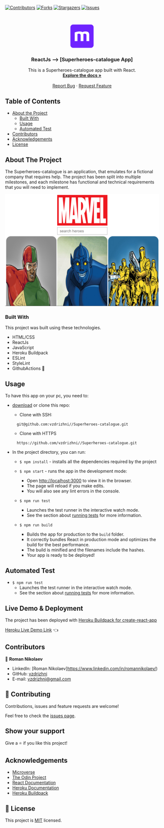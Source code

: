 <!--
*** Thanks for checking out this README Template. If you have a suggestion that would
*** make this better, please fork the repo and create a pull request or simply open
*** an issue with the tag "enhancement".
*** Thanks again! Now go create something AMAZING! :D
-->

<!-- PROJECT SHIELDS -->
<!--
*** I'm using markdown "reference style" links for readability.
*** Reference links are enclosed in brackets [ ] instead of parentheses ( ).
*** See the bottom of this document for the declaration of the reference variables
*** for contributors-url, forks-url, etc. This is an optional, concise syntax you may use.
*** https://www.markdownguide.org/basic-syntax/#reference-style-links
-->
[![Contributors][contributors-shield]][contributors-url]
[![Forks][forks-shield]][forks-url]
[![Stargazers][stars-shield]][stars-url]
[![Issues][issues-shield]][issues-url]


<!-- PROJECT LOGO -->
<br />
<p align="center">
  <a href="https://github.com/vzdrizhni//Superheroes-catalogue">
    <img src="src/assets/microverse.png" alt="Logo" width="80" height="80">
  </a>

  <h3 align="center">ReactJs --> [Superheroes-catalogue App]</h3>

  <p align="center">
    This is a Superheroes-catalogue app built with React.
    <br />
    <a href="https://github.com/vzdrizhni//Superheroes-catalogue"><strong>Explore the docs »</strong></a>
    <br />
    <br />
    <a href="https://github.com/vzdrizhni//Superheroes-catalogue/issues">Report Bug</a>
    ·
    <a href="https://github.com/vzdrizhni//Superheroes-catalogue/issues">Request Feature</a>
  </p>
</p>

<!-- TABLE OF CONTENTS -->
## Table of Contents

* [About the Project](#about-the-project)
  * [Built With](#built-with)
  * [Usage](#usage)
  * [Automated Test](#automated-test)
* [Contributors](#contributors)
* [Acknowledgements](#acknowledgements)
* [License](#license)

<!-- ABOUT THE PROJECT -->
## About The Project
  The Superheroes-catalogue is an application, that emulates for a fictional company that requires help. The project has been split into multiple milestones, and each milestone has functional and technical requirements that you will need to implement.

![screenshot-1](src/assets/screenshot.png)

### Built With
This project was built using these technologies.
* HTML/CSS
* ReactJs
* JavaScript
* Heroku Buildpack
* ESLint
* StyleLint
* GithubActions :muscle:

<!-- INSTALLATION -->
## Usage

To have this app on your pc, you need to:
* [download](https://github.com/vzdrizhni//Superheroes-catalogue/archive/develop.zip) or clone this repo:
  - Clone with SSH:
  ```
    git@github.com:vzdrizhni//Superheroes-catalogue.git
  ```
  - Clone with HTTPS
  ```
    https://github.com/vzdrizhni//Superheroes-catalogue.git
  ```

* In the project directory, you can run:

  - `$ npm install` - installs all the dependencies required by the project

  - `$ npm start` - runs the app in the development mode:
    - Open [http://localhost:3000](http://localhost:3000) to view it in the browser.
    - The page will reload if you make edits.
    - You will also see any lint errors in the console.

  - `$ npm run test`
    - Launches the test runner in the interactive watch mode.
    - See the section about [running tests](https://facebook.github.io/create-react-app/docs/running-tests) for more information.

  - `$ npm run build`
    - Builds the app for production to the `build` folder.
    - It correctly bundles React in production mode and optimizes the build for the best performance.
    - The build is minified and the filenames include the hashes.
    - Your app is ready to be deployed!

## Automated Test
 - `$ npm run test`
    - Launches the test runner in the interactive watch mode.<br />
    - See the section about [running tests](https://facebook.github.io/create-react-app/docs/running-tests) for more information.

## Live Demo & Deployment
The project has been deployed with [Heroku Buildpack for create-react-app](https://github.com/mars/create-react-app-buildpack#user-content-requires)

[Heroku Live Demo Link](https://bookstore-vzdrizhni.herokuapp.com/) :point_left:

<!-- CONTACT -->
## Contributors

👤 **Roman Nikolaev**

- LinkedIn: [Roman Nikolaev]https://www.linkedin.com/in/romannikolaev/)
- GitHub: [vzdrizhni](https://github.com/vzdrizhni)
- E-mail: vzdrizhni@gmail.com

## :handshake: Contributing

Contributions, issues and feature requests are welcome!

Feel free to check the [issues page](https://github.com/vzdrizhni//Superheroes-catalogue/issues).

## Show your support

Give a :star: if you like this project!

<!-- ACKNOWLEDGEMENTS -->
## Acknowledgements
* [Microverse](https://www.microverse.org/)
* [The Odin Project](https://www.theodinproject.com/)
* [React Documentation](https://reactjs.org/docs/getting-started.html)
* [Heroku Documentation](https://devcenter.heroku.com/)
* [Heroku Buildpack](https://github.com/mars/create-react-app-buildpack#user-content-requires)

<!-- MARKDOWN LINKS & IMAGES -->
<!-- https://www.markdownguide.org/basic-syntax/#reference-style-links -->
[contributors-shield]: https://img.shields.io/github/contributors/vzdrizhni/Superheroes-catalogue.svg?style=flat-square
[contributors-url]: https://github.com/vzdrizhni/Superheroes-catalogue/graphs/contributors
[forks-shield]: https://img.shields.io/github/forks/vzdrizhni/Superheroes-catalogue.svg?style=flat-square
[forks-url]: https://github.com/vzdrizhni/Superheroes-catalogue/network/members
[stars-shield]: https://img.shields.io/github/stars/vzdrizhni/Superheroes-catalogue.svg?style=flat-square
[stars-url]: https://github.com/vzdrizhni/Superheroes-catalogue/stargazers
[issues-shield]: https://img.shields.io/github/issues/vzdrizhni/Superheroes-catalogue.svg?style=flat-square
[issues-url]: https://github.com/vzdrizhni/Superheroes-catalogue/issues

## 📝 License

This project is [MIT](https://opensource.org/licenses/MIT) licensed.

